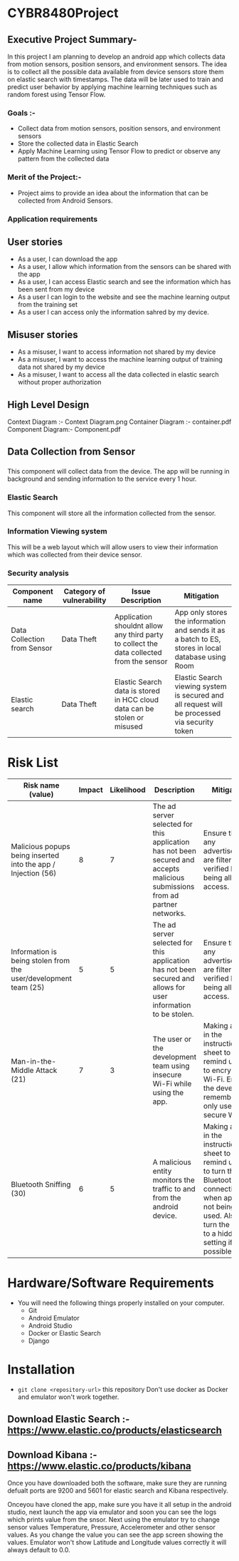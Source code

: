 # CYBR8480Project
## Executive Project Summary-
 In this project I am planning to develop an android app which collects data from motion sensors, position sensors, and  environment sensors.  The idea is to collect all the possible data available from device sensors store them on elastic search with timestamps. The data will be later used to train and predict user behavior by applying machine learning techniques such as random forest using Tensor Flow.
### Goals :- 
* Collect data from motion sensors, position sensors, and  environment sensors
* Store the collected data in Elastic Search
* Apply Machine Learning using Tensor Flow to predict or observe any pattern from the collected data 

### Merit of the Project:- 
 * Project aims to provide an idea about the information that can be collected from Android Sensors. 
### Application requirements 
## User stories
* As a user, I can download the app
* As a user, I allow which information from the sensors can be shared with the app
* As a user, I can access Elastic search and see the information which has been sent from my device
* As a user I can login to the website and see the machine learning output from the training set
* As a user I can access only the information sahred by my device.

## Misuser stories
* As a misuser, I want to access information not shared by my device
* As a misuser, I want to access the machine learning output of training data not shared by my device
* As a misuser, I want to access all the data collected in elastic search without proper authorization

## High Level Design
Context Diagram :- Context Diagram.png
Container Diagram :- container.pdf
Component Diagram:- Component.pdf

## Data Collection from Sensor
### 
This component will collect data from the device. The app will be running in background and sending information to the service every 1 hour. 
### Elastic Search
This component will store all the information collected from the sensor.

### Information Viewing system
This will be a web layout which will allow users to view their information which was collected from their device sensor.


### Security analysis
| Component name | Category of vulnerability | Issue Description | Mitigation |
|----------------|---------------------------|-------------------|------------|
|Data Collection from Sensor|Data Theft | Application shouldnt allow any third party to collect the data collected from the sensor | App only stores the information and sends it as a batch to ES, stores in local database using Room |
|Elastic search |Data Theft| Elastic Search data is stored in HCC cloud data can be stolen or misused  |Elastic Search viewing system is secured and all request will be processed via security token  |


# Risk List  
|Risk name (value)  | Impact     | Likelihood | Description | Mitigation |
|-------------------|------------|------------|-------------|------------|
| Malicious popups being inserted into the app / Injection (56) | 8 | 7 | The ad server selected for this application has not been secured and accepts malicious submissions from ad partner networks. | Ensure that any advertisements are filtered or verified before being allowed access.|
| Information is being stolen from the user/development team (25) | 5 | 5 | The ad server selected for this application has not been secured and allows for user information to be stolen. | Ensure that any advertisements are filtered or verified before being allowed access.|
| Man-in-the-Middle Attack (21)| 7 | 3 | The user or the development team using insecure Wi-Fi while using the app.| Making a note in the instruction sheet to remind users to encrypt their Wi-Fi. Ensure the developer remembers to only use secure Wi-Fi. | 
| Bluetooth Sniffing (30)| 6 | 5 | A malicious entity monitors the traffic to and from the android device. | Making a note in the instruction sheet to remind users to turn their Bluetooth connection off when app is not being used. Also to turn the device to a hidden setting if at all possible. |  


# Hardware/Software Requirements 

- You will need the following things properly installed on your computer.
  - Git
  - Android Emulator
  - Android Studio
  - Docker or Elastic Search
  - Django
  
 # Installation

* `git clone <repository-url>` this repository
Don't use docker as Docker and emulator won't work together.

## Download Elastic Search :- https://www.elastic.co/products/elasticsearch
## Download Kibana :- https://www.elastic.co/products/kibana
Once you have downloaded both the software, make sure they are running defualt ports are 9200 and 5601 for elastic search and Kibana respectively.

Onceyou have cloned the app, make sure you have it all setup in the android studio, next launch the app via emulator and soon you can see the logs which prints value from the snsor. 
 Next using the emulator try to change sensor values Temperature, Pressure, Accelerometer and other sensor values. As you change the value you can see the app screen showing the values. Emulator won't show Latitude and Longitude values correctly it will always default to 0.0.







